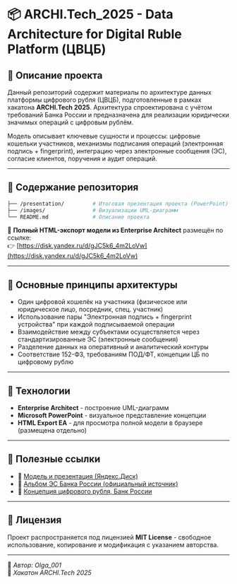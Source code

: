 # 📦 ARCHI.Tech_2025 - Data Architecture for Digital Ruble Platform (ЦВЦБ)

## 🧩 Описание проекта

Данный репозиторий содержит материалы по архитектуре данных платформы цифрового рубля (ЦВЦБ), подготовленные в рамках хакатона **ARCHI.Tech 2025**. Архитектура спроектирована с учётом требований Банка России и предназначена для реализации юридически значимых операций с цифровым рублём.

Модель описывает ключевые сущности и процессы: цифровые кошельки участников, механизмы подписания операций (электронная подпись + fingerprint), интеграцию через электронные сообщения (ЭС), согласие клиентов, поручения и аудит операций.

---

## 📁 Содержание репозитория

```bash
├── /presentation/         # Итоговая презентация проекта (PowerPoint)
├── /images/               # Визуализации UML-диаграмм
└── README.md              # Описание проекта
```

📎 **Полный HTML-экспорт модели из Enterprise Architect** размещён по ссылке:  
👉 [https://disk.yandex.ru/d/gJC5k6_4m2LoVw](https://disk.yandex.ru/d/gJC5k6_4m2LoVw)

---

## 📌 Основные принципы архитектуры

- Один цифровой кошелёк на участника (физическое или юридическое лицо, посредник, спец. участник)
- Использование пары "Электронная подпись + fingerprint устройства" при каждой подписываемой операции
- Взаимодействие между субъектами осуществляется через стандартизированные ЭС (электронные сообщения)
- Разделение данных на оперативный и аналитический контуры
- Соответствие 152-ФЗ, требованиям ПОД/ФТ, концепции ЦБ по цифровому рублю

---

## 🚀 Технологии

- **Enterprise Architect** - построение UML-диаграмм
- **Microsoft PowerPoint** - визуальное представление концепции
- **HTML Export EA** - для просмотра полной модели в браузере (размещена отдельно)

---

## 🔗 Полезные ссылки

- 📎 [Модель и презентация (Яндекс.Диск)](https://disk.yandex.ru/d/gJC5k6_4m2LoVw)
- 📘 [Альбом ЭС Банка России (официальный источник)](https://www.cbr.ru/fintech/dr/doc_dr/albums_r/)
- 📄 [Концепция цифрового рубля, Банк России](https://www.cbr.ru/content/document/file/120075/concept_08042021.pdf)

---

## 📄 Лицензия

Проект распространяется под лицензией **MIT License** - свободное использование, копирование и модификация с указанием авторства.

---

👤 *Автор: Olga_001*  
🏁 *Хакатон ARCHI.Tech 2025*

